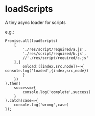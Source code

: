 # loadScripts
A tiny async loader for scripts

e.g.:
```
Promise.all(loadScripts(
	[
		'./res/script/required/a.js',
		'./res/script/required/b.js',
		//'./res/script/required/c.js'
	],{
		onload:([index,src,node])=>{
console.log('loaded',{index,src,node})
		}
	})
).then(
	success=>{
		console.log('complete',success)
	}
).catch(case=>{
	console.log('wrong',case)
});
```
